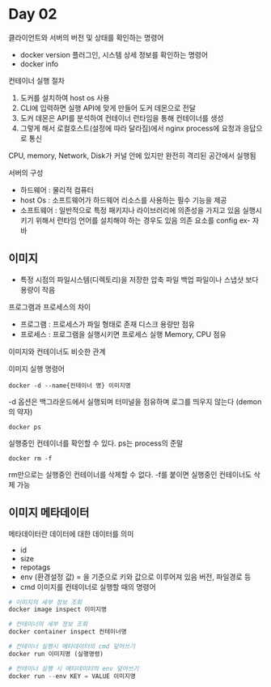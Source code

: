 # Day 02
클라이언트와 서버의 버전 및 상태를 확인하는 명령어
- docker version 
플러그인, 시스템 상세 정보를 확인하는 명령어
- docker info

컨테이너 실행 절차
1. 도커를 설치하여 host os 사용
2. CLI에 입력하면 실행 API에 맞게 만들어 도커 데몬으로 전달
3. 도커 데몬은 API를 분석하여 컨테이너 런타임을 통해 컨테이너를 생성
4. 그렇게 해서 로컬호스트(설정에 따라 달라짐)에서 nginx process에 요청과 응답으로 통신

CPU, memory, Network, Disk가 커널 안에 있지만 완전히 격리된 공간에서 실행됨

서버의 구성 
- 하드웨어 : 물리적 컴퓨터
- host Os : 소프트웨어가 하드웨어 리소스를 사용하는 필수 기능을 제공
- 소프트웨어 : 일반적으로 특정 패키지나 라이브러리에 의존성을 가지고 있음 실행시키기 위해서 런타임 언어를 설치해야 하는 경우도 있음 의존 요소를 config ex- 자바 


## 이미지
- 특정 시점의 파일시스템(디렉토리)을 저장한 압축 파일 백업 파일이나 스냅샷 보다 용량이 작음 

프로그램과 프로세스의 차이 
- 프로그램 : 프로세스가 파일 형태로 존재 디스크 용량만 점유 
- 프로세스 : 프로그램을 실행시키면 프로세스 실행 Memory, CPU 점유

이미지와 컨테이너도 비슷한 관계

이미지 실행 명령어 
```
docker -d --name{컨테이너 명} 이미지명 
```
-d 옵션은 백그라운드에서 실행되며 터미널을 점유하며 로그를 띄우지 않는다
(demon의 약자) 
```
docker ps
```
실행중인 컨테이너를 확인할 수 있다. ps는 process의 준말
```
docker rm -f
```
rm만으로는 실행중인 컨테이너를 삭제할 수 없다. -f를 붙이면 실행중인 컨테이너도 삭제 가능 

## 이미지 메타데이터
메타데이터란 데이터에 대한 데이터를 의미
- id
- size
- repotags
- env (환경설정 값) = 을 기준으로 키와 값으로 이루어져 있음 버전, 파일경로 등 
- cmd 이미지를 컨테이너로 실행할 때의 명령어 
```python
# 이미지의 세부 정보 조회
docker image inspect 이미지명 

# 컨테이너의 세부 정보 조회 
docker container inspect 컨테이너명

# 컨테이너 실행시 메타데이터의 cmd 덮어쓰기 
docker run 이미지명 (실행명령)

# 컨테이너 실행 시 메타데이터의 env 덮어쓰기 
docker run --env KEY = VALUE 이미지명

```